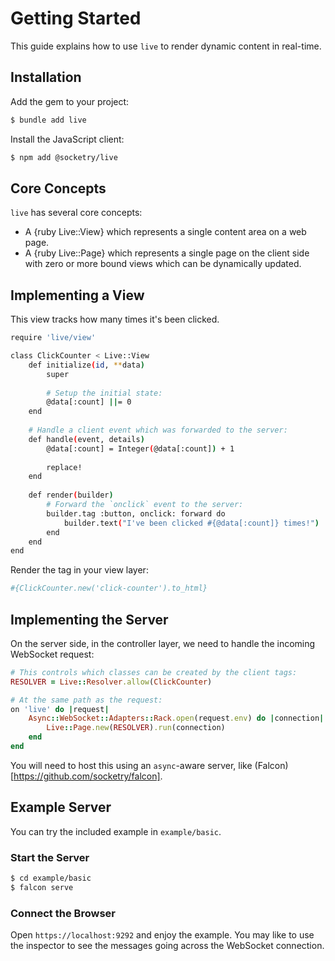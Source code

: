 # Getting Started

This guide explains how to use `live` to render dynamic content in real-time.

## Installation

Add the gem to your project:

~~~ bash
$ bundle add live
~~~

Install the JavaScript client:

~~~ bash
$ npm add @socketry/live
~~~

## Core Concepts

`live` has several core concepts:

- A {ruby Live::View} which represents a single content area on a web page.
- A {ruby Live::Page} which represents a single page on the client side with zero or more bound views which can be dynamically updated.

## Implementing a View

This view tracks how many times it's been clicked.

~~~ bash
require 'live/view'

class ClickCounter < Live::View
	def initialize(id, **data)
		super
		
		# Setup the initial state:
		@data[:count] ||= 0
	end
	
	# Handle a client event which was forwarded to the server:
	def handle(event, details)
		@data[:count] = Integer(@data[:count]) + 1
		
		replace!
	end
	
	def render(builder)
		# Forward the `onclick` event to the server:
		builder.tag :button, onclick: forward do
			builder.text("I've been clicked #{@data[:count]} times!")
		end
	end
end

~~~

Render the tag in your view layer:

~~~ ruby
#{ClickCounter.new('click-counter').to_html}
~~~

## Implementing the Server

On the server side, in the controller layer, we need to handle the incoming WebSocket request:

~~~ ruby
# This controls which classes can be created by the client tags:
RESOLVER = Live::Resolver.allow(ClickCounter)

# At the same path as the request:
on 'live' do |request|
	Async::WebSocket::Adapters::Rack.open(request.env) do |connection|
		Live::Page.new(RESOLVER).run(connection)
	end
end
~~~

You will need to host this using an `async`-aware server, like (Falcon)[https://github.com/socketry/falcon].

## Example Server

You can try the included example in `example/basic`.

### Start the Server

``` bash
$ cd example/basic
$ falcon serve
```

### Connect the Browser

Open `https://localhost:9292` and enjoy the example. You may like to use the inspector to see the messages going across the WebSocket connection.
